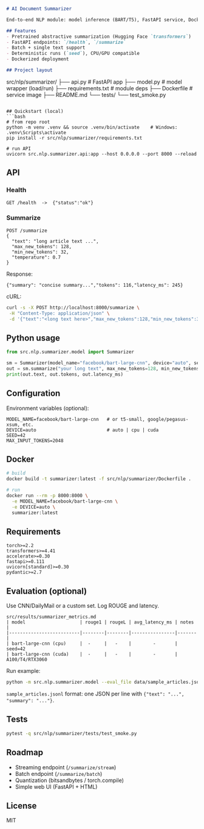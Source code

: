 ```markdown
# AI Document Summarizer

End-to-end NLP module: model inference (BART/T5), FastAPI service, Docker packaging, and basic evaluation.

## Features
- Pretrained abstractive summarization (Hugging Face `transformers`)
- FastAPI endpoints: `/health`, `/summarize`
- Batch + single text support
- Deterministic runs (`seed`), CPU/GPU compatible
- Dockerized deployment

## Project layout
```

src/nlp/summarizer/
├── api.py                # FastAPI app
├── model.py              # model wrapper (load/run)
├── requirements.txt      # module deps
├── Dockerfile            # service image
├── README.md
└── tests/
└── test_smoke.py

````

## Quickstart (local)
```bash
# from repo root
python -m venv .venv && source .venv/bin/activate    # Windows: .venv\Scripts\activate
pip install -r src/nlp/summarizer/requirements.txt

# run API
uvicorn src.nlp.summarizer.api:app --host 0.0.0.0 --port 8000 --reload
````

## API

### Health

```
GET /health  ->  {"status":"ok"}
```

### Summarize

```
POST /summarize
{
  "text": "long article text ...",
  "max_new_tokens": 128,
  "min_new_tokens": 32,
  "temperature": 0.7
}
```

Response:

```
{"summary": "concise summary...","tokens": 116,"latency_ms": 245}
```

cURL:

```bash
curl -s -X POST http://localhost:8000/summarize \
 -H "Content-Type: application/json" \
 -d '{"text":"<long text here>","max_new_tokens":128,"min_new_tokens":32}'
```

## Python usage

```python
from src.nlp.summarizer.model import Summarizer

sm = Summarizer(model_name="facebook/bart-large-cnn", device="auto", seed=42)
out = sm.summarize("your long text", max_new_tokens=128, min_new_tokens=32)
print(out.text, out.tokens, out.latency_ms)
```

## Configuration

Environment variables (optional):

```
MODEL_NAME=facebook/bart-large-cnn   # or t5-small, google/pegasus-xsum, etc.
DEVICE=auto                          # auto | cpu | cuda
SEED=42
MAX_INPUT_TOKENS=2048
```

## Docker

```bash
# build
docker build -t summarizer:latest -f src/nlp/summarizer/Dockerfile .

# run
docker run --rm -p 8000:8000 \
  -e MODEL_NAME=facebook/bart-large-cnn \
  -e DEVICE=auto \
  summarizer:latest
```

## Requirements

```
torch>=2.2
transformers>=4.41
accelerate>=0.30
fastapi>=0.111
uvicorn[standard]>=0.30
pydantic>=2.7
```

## Evaluation (optional)

Use CNN/DailyMail or a custom set. Log ROUGE and latency.

```
src/results/summarizer_metrics.md
| model                    | rouge1 | rougeL | avg_latency_ms | notes |
|--------------------------|--------|--------|----------------|-------|
| bart-large-cnn (cpu)     |  -     |   -    |        -       | seed=42
| bart-large-cnn (cuda)    |  -     |   -    |        -       | A100/T4/RTX3060
```

Run example:

```bash
python -m src.nlp.summarizer.model --eval_file data/sample_articles.jsonl --limit 100
```

`sample_articles.jsonl` format: one JSON per line with `{"text": "...", "summary": "..."}`.

## Tests

```bash
pytest -q src/nlp/summarizer/tests/test_smoke.py
```

## Roadmap

* Streaming endpoint (`/summarize/stream`)
* Batch endpoint (`/summarize/batch`)
* Quantization (bitsandbytes / torch.compile)
* Simple web UI (FastAPI + HTML)

## License

MIT
